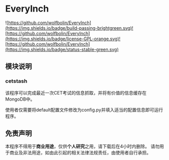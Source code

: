 # EveryInch

![https://github.com/wolfbolin/EveryInch](https://img.shields.io/badge/build-passing-brightgreen.svg)![https://github.com/wolfbolin/EveryInch](https://img.shields.io/badge/license-GPL-orange.svg)![https://github.com/wolfbolin/EveryInch](https://img.shields.io/badge/status-stable-green.svg)

## 模块说明

### cetstash

该程序可以完成最近一次CET考试的信息抓取，并将有价值的信息缓存在MongoDB中。

使用者仅需要将default配置文件修改为config.py并填入适当的配置信息即可运行程序。

## 免责声明

本程序不得用于**商业用途**，仅供**个人研究**之用，请下载后在4小时内删除。
请勿用于商业及非法用途，如由此引起的相关法律法规责任，由使用者自行承担。